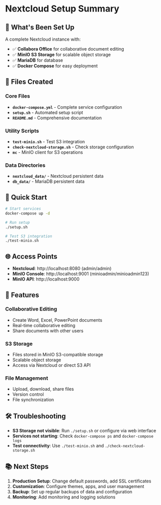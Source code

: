 # Nextcloud Setup Summary

## 🎯 What's Been Set Up

A complete Nextcloud instance with:
- ✅ **Collabora Office** for collaborative document editing
- ✅ **MinIO S3 Storage** for scalable object storage
- ✅ **MariaDB** for database
- ✅ **Docker Compose** for easy deployment

## 📁 Files Created

### Core Files
- **`docker-compose.yml`** - Complete service configuration
- **`setup.sh`** - Automated setup script
- **`README.md`** - Comprehensive documentation

### Utility Scripts
- **`test-minio.sh`** - Test S3 integration
- **`check-nextcloud-storage.sh`** - Check storage configuration
- **`mc`** - MinIO client for S3 operations

### Data Directories
- **`nextcloud_data/`** - Nextcloud persistent data
- **`db_data/`** - MariaDB persistent data

## 🚀 Quick Start

```bash
# Start services
docker-compose up -d

# Run setup
./setup.sh

# Test S3 integration
./test-minio.sh
```

## 🌐 Access Points

- **Nextcloud**: http://localhost:8080 (admin/admin)
- **MinIO Console**: http://localhost:9001 (minioadmin/minioadmin123)
- **MinIO API**: http://localhost:9000

## 🔧 Features

### Collaborative Editing
- Create Word, Excel, PowerPoint documents
- Real-time collaborative editing
- Share documents with other users

### S3 Storage
- Files stored in MinIO S3-compatible storage
- Scalable object storage
- Access via Nextcloud or direct S3 API

### File Management
- Upload, download, share files
- Version control
- File synchronization

## 🛠️ Troubleshooting

- **S3 Storage not visible**: Run `./setup.sh` or configure via web interface
- **Services not starting**: Check `docker-compose ps` and `docker-compose logs`
- **Test connectivity**: Use `./test-minio.sh` and `./check-nextcloud-storage.sh`

## 📚 Next Steps

1. **Production Setup**: Change default passwords, add SSL certificates
2. **Customization**: Configure themes, apps, and user management
3. **Backup**: Set up regular backups of data and configuration
4. **Monitoring**: Add monitoring and logging solutions